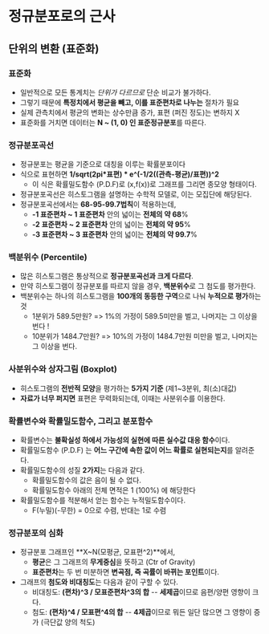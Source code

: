 # 정규분포로의 근사
## 단위의 변환 (표준화)
### 표준화
* 일반적으로 모든 통계치는 *단위가 다르므로* 단순 비교가 불가하다.
* 그렇기 때문에 **특정치에서 평균을 빼고, 이를 표준편차로 나누는** 절차가 필요
* 실제 관측치에서 평균의 변화는 상수만큼 증가, 표편 (퍼진 정도)는 변하지 X
* 표준화를 거치면 데이터는 **N ~ (1, 0) 인 표준정규분포**를 따른다.

### 정규분포곡선
* 정규분포는 평균을 기준으로 대칭을 이루는 확률분포이다
* 식으로 표현하면 __1/sqrt(2pi*표편) * e^(-1/2((관측-평균)/표편))^2__
    * 이 식은 확률밀도함수 (P.D.F)로 (x,f(x))로 그래프를 그리면 종모양 형태이다.
* 정규분포곡선은 히스토그램을 설명하는 수학적 모델로, 이는 모집단에 해당된다.
* 정규분포곡선에서는 **68-95-99.7법칙**이 적용하는데,
    * **-1 표준편차 ~ 1 표준편차** 안의 넓이는 **전체의 약 68**%
    * **-2 표준편차 ~ 2 표준편차** 안의 넓이는 **전체의 약 95**%
    * **-3 표준편차 ~ 3 표준편차** 안의 넓이는 **전체의 약 99.7**%

### 백분위수 (Percentile)
* 많은 히스토그램은 통상적으로 **정규분포곡선과 크게 다르다**.
* 만약 히스토그램이 정규분포를 따르지 않을 경우, **백분위수**로 그 첨도를 평가한다.
* 백분위수는 하나의 히스토그램을 **100개의 동등한 구역**으로 나눠 **누적으로 평가**하는 것
    * 1분위가 589.5만원? => 1%의 가정이 589.5미만을 벌고, 나머지는 그 이상을 번다 !
    * 10분위가 1484.7만원? => 10%의 가정이 1484.7만원 미만을 벌고, 나머지는 그 이상을 번다.
  
### 사분위수와 상자그림 (Boxplot)
* 히스토그램의 **전반적 모양**을 평가하는 **5가지 기준** (제1~3분위, 최(소)대값)
* **자료가 너무 퍼지면** 표편은 무력화되는데, 이때는 사분위수를 이용한다.

### 확률변수와 확률밀도함수, 그리고 분포함수
* 확률변수는 **불확실성 하에서 가능성의 실현에 따른 실수값 대응 함수**이다.
* 확률밀도함수 (P.D.F) 는 **어느 구간에 속한 값이 어느 확률로 실현되는지**를 알려준다.
* 확률밀도함수의 성질 **2가지**는 다음과 같다.
    * 확률밀도함수의 값은 음이 될 수 없다.
    * 확률밀도함수 아래의 전체 면적은 1 (100%) 에 해당한다
* 확률밀도함수를 적분해서 얻는 함수는 누적밀도함수이다.
    * F(누밀)(-무한) = 0으로 수렴, 반대는 1로 수렴

### 정규분포의 심화
* 정규분포 그래프인 **X~N(모평균, 모표편^2)**에서,
    * **평균**은 그 그래프의 **무게중심**을 뜻하고 (Ctr of Gravity)
    * **표준편차**는 두 번 미분하면 **변곡점, 즉 곡률이 바뀌는 포인트**이다.
* 그래프의 **첨도와 비대칭도**는 다음과 같이 구할 수 있다.
    * 비대칭도: **(편차)^3 / 모표준편차^3의 합** -- **세제곱**이므로 음편/양편 영향이 크다.
    * 첨도: **(편차)^4 / 모표편^4의 합** -- **4제곱**이므로 뭐든 일단 많으면 그 영향이 증가 (극단값 양의 척도)

